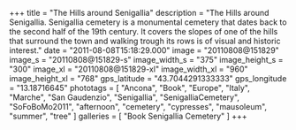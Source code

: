 +++
title = "The Hills around Senigallia"
description = "The Hills around Senigallia. Senigallia cemetery is a monumental cemetery that dates back to the second half of the 19th century. It covers the slopes of one of the hills that surround the town and walking trough its rows is of visual and historic interest."
date = "2011-08-08T15:18:29.000"
image = "20110808@151829"
image_s = "20110808@151829-s"
image_width_s = "375"
image_height_s = "300"
image_xl = "20110808@151829-xl"
image_width_xl = "960"
image_height_xl = "768"
gps_latitude = "43.7044291333333"
gps_longitude = "13.18716645"
phototags = [ "Ancona", "Book", "Europe", "Italy", "Marche", "San Gaudenzio", "Senigallia", "SenigalliaCemetery", "SoFoBoMo2011", "afternoon", "cemetery", "cypresses", "mausoleum", "summer", "tree" ]
galleries = [ "Book Senigallia Cemetery" ]
+++
